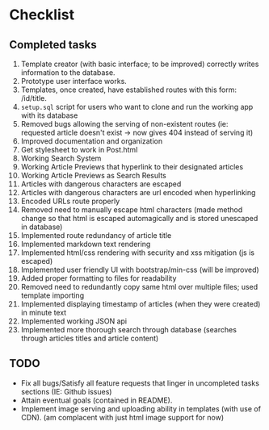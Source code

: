 # Checklist

## Completed tasks

1. Template creator (with basic interface; to be improved) correctly writes information to the database.
2. Prototype user interface works.
3. Templates, once created, have established routes with this form: /id/title.
4. `setup.sql` script for users who want to clone and run the working app with its database
5. Removed bugs allowing the serving of non-existent routes (ie: requested article doesn't exist -> now gives 404 instead of serving it)
6. Improved documentation and organization
7. Get stylesheet to work in Post.html
8. Working Search System
9. Working Article Previews that hyperlink to their designated articles
10. Working Article Previews as Search Results
11. Articles with dangerous characters are escaped 
12. Articles with dangerous characters are url encoded when hyperlinking 
13. Encoded URLs route properly
14. Removed need to manually escape html characters (made method change so that html is escaped automagically and is stored unescaped in database)
15. Implemented route redundancy of article title
16. Implemented markdown text rendering
17. Implemented html/css rendering with security and xss mitigation (js is escaped)
18. Implemented user friendly UI with bootstrap/min-css (will be improved)
19. Added proper formatting to files for readability
20. Removed need to redundantly copy same html over multiple files; used template importing 
21. Implemented displaying timestamp of articles (when they were created) in minute text 
22. Implemented working JSON api 
23. Implemented more thorough search through database (searches through articles titles and article content)

## TODO

 - Fix all bugs/Satisfy all feature requests that linger in uncompleted tasks sections (IE: Github issues)
 - Attain eventual goals (contained in README).
 - Implement image serving and uploading ability in templates (with use of CDN). (am complacent with just html image support for now)

